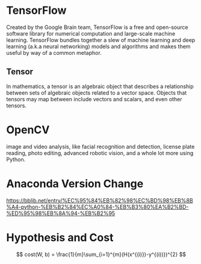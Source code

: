 # TensorFlow
Created by the Google Brain team, TensorFlow is a free and open-source software library for numerical computation and large-scale machine learning. TensorFlow bundles together a slew of machine learning and deep learning (a.k.a neural networking) models and algorithms and makes them useful by way of a common metaphor. 

## Tensor
In mathematics, a tensor is an algebraic object that describes a relationship between sets of algebraic objects related to a vector space. Objects that tensors may map between include vectors and scalars, and even other tensors. 

# OpenCV
image and video analysis, like facial recognition and detection, license plate reading, photo editing, advanced robotic vision, and a whole lot more using Python.

# Anaconda Version Change
https://bblib.net/entry/%EC%95%84%EB%82%98%EC%BD%98%EB%8B%A4-python-%EB%B2%84%EC%A0%84-%EB%B3%80%EA%B2%BD-%ED%95%98%EB%8A%94-%EB%B2%95

# Hypothesis and Cost
<script type="text/javascript" 
src="https://cdn.mathjax.org/mathjax/latest/MathJax.js?config=TeX-AMS_HTML">
</script>

$$ cost(W, b) = \frac{1}{m}\sum_{i=1}^{m}(H(x^{(i)})-y^{(i))})^{2} $$

